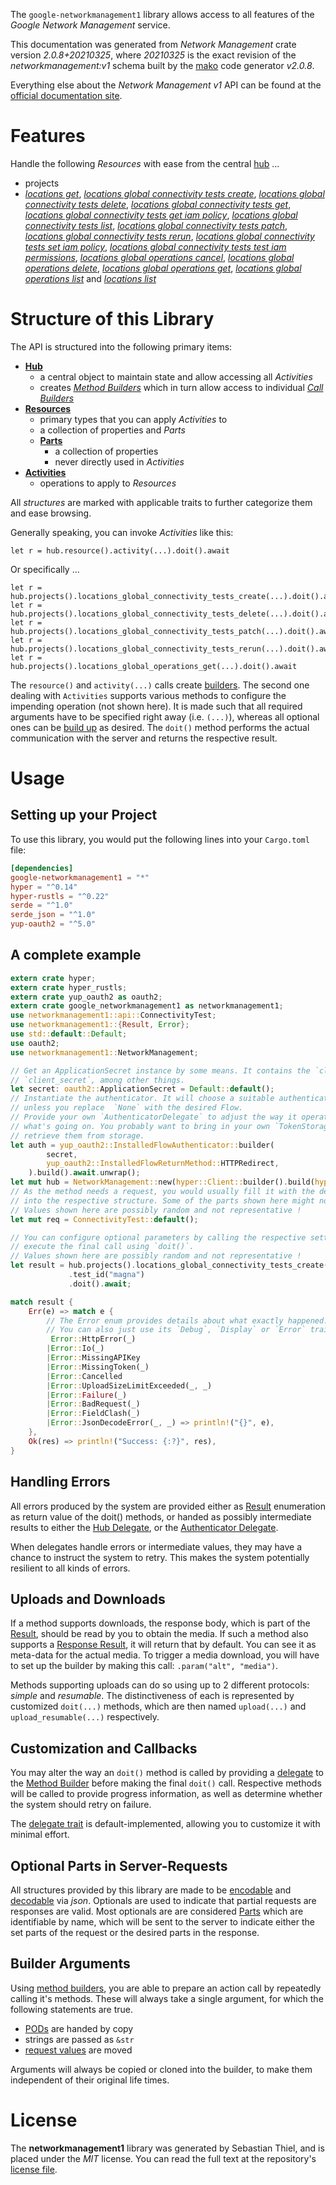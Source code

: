 <!---
DO NOT EDIT !
This file was generated automatically from 'src/mako/api/README.md.mako'
DO NOT EDIT !
-->
The `google-networkmanagement1` library allows access to all features of the *Google Network Management* service.

This documentation was generated from *Network Management* crate version *2.0.8+20210325*, where *20210325* is the exact revision of the *networkmanagement:v1* schema built by the [mako](http://www.makotemplates.org/) code generator *v2.0.8*.

Everything else about the *Network Management* *v1* API can be found at the
[official documentation site](https://cloud.google.com/).
# Features

Handle the following *Resources* with ease from the central [hub](https://docs.rs/google-networkmanagement1/2.0.8+20210325/google_networkmanagement1/NetworkManagement) ... 

* projects
 * [*locations get*](https://docs.rs/google-networkmanagement1/2.0.8+20210325/google_networkmanagement1/api::ProjectLocationGetCall), [*locations global connectivity tests create*](https://docs.rs/google-networkmanagement1/2.0.8+20210325/google_networkmanagement1/api::ProjectLocationGlobalConnectivityTestCreateCall), [*locations global connectivity tests delete*](https://docs.rs/google-networkmanagement1/2.0.8+20210325/google_networkmanagement1/api::ProjectLocationGlobalConnectivityTestDeleteCall), [*locations global connectivity tests get*](https://docs.rs/google-networkmanagement1/2.0.8+20210325/google_networkmanagement1/api::ProjectLocationGlobalConnectivityTestGetCall), [*locations global connectivity tests get iam policy*](https://docs.rs/google-networkmanagement1/2.0.8+20210325/google_networkmanagement1/api::ProjectLocationGlobalConnectivityTestGetIamPolicyCall), [*locations global connectivity tests list*](https://docs.rs/google-networkmanagement1/2.0.8+20210325/google_networkmanagement1/api::ProjectLocationGlobalConnectivityTestListCall), [*locations global connectivity tests patch*](https://docs.rs/google-networkmanagement1/2.0.8+20210325/google_networkmanagement1/api::ProjectLocationGlobalConnectivityTestPatchCall), [*locations global connectivity tests rerun*](https://docs.rs/google-networkmanagement1/2.0.8+20210325/google_networkmanagement1/api::ProjectLocationGlobalConnectivityTestRerunCall), [*locations global connectivity tests set iam policy*](https://docs.rs/google-networkmanagement1/2.0.8+20210325/google_networkmanagement1/api::ProjectLocationGlobalConnectivityTestSetIamPolicyCall), [*locations global connectivity tests test iam permissions*](https://docs.rs/google-networkmanagement1/2.0.8+20210325/google_networkmanagement1/api::ProjectLocationGlobalConnectivityTestTestIamPermissionCall), [*locations global operations cancel*](https://docs.rs/google-networkmanagement1/2.0.8+20210325/google_networkmanagement1/api::ProjectLocationGlobalOperationCancelCall), [*locations global operations delete*](https://docs.rs/google-networkmanagement1/2.0.8+20210325/google_networkmanagement1/api::ProjectLocationGlobalOperationDeleteCall), [*locations global operations get*](https://docs.rs/google-networkmanagement1/2.0.8+20210325/google_networkmanagement1/api::ProjectLocationGlobalOperationGetCall), [*locations global operations list*](https://docs.rs/google-networkmanagement1/2.0.8+20210325/google_networkmanagement1/api::ProjectLocationGlobalOperationListCall) and [*locations list*](https://docs.rs/google-networkmanagement1/2.0.8+20210325/google_networkmanagement1/api::ProjectLocationListCall)




# Structure of this Library

The API is structured into the following primary items:

* **[Hub](https://docs.rs/google-networkmanagement1/2.0.8+20210325/google_networkmanagement1/NetworkManagement)**
    * a central object to maintain state and allow accessing all *Activities*
    * creates [*Method Builders*](https://docs.rs/google-networkmanagement1/2.0.8+20210325/google_networkmanagement1/client::MethodsBuilder) which in turn
      allow access to individual [*Call Builders*](https://docs.rs/google-networkmanagement1/2.0.8+20210325/google_networkmanagement1/client::CallBuilder)
* **[Resources](https://docs.rs/google-networkmanagement1/2.0.8+20210325/google_networkmanagement1/client::Resource)**
    * primary types that you can apply *Activities* to
    * a collection of properties and *Parts*
    * **[Parts](https://docs.rs/google-networkmanagement1/2.0.8+20210325/google_networkmanagement1/client::Part)**
        * a collection of properties
        * never directly used in *Activities*
* **[Activities](https://docs.rs/google-networkmanagement1/2.0.8+20210325/google_networkmanagement1/client::CallBuilder)**
    * operations to apply to *Resources*

All *structures* are marked with applicable traits to further categorize them and ease browsing.

Generally speaking, you can invoke *Activities* like this:

```Rust,ignore
let r = hub.resource().activity(...).doit().await
```

Or specifically ...

```ignore
let r = hub.projects().locations_global_connectivity_tests_create(...).doit().await
let r = hub.projects().locations_global_connectivity_tests_delete(...).doit().await
let r = hub.projects().locations_global_connectivity_tests_patch(...).doit().await
let r = hub.projects().locations_global_connectivity_tests_rerun(...).doit().await
let r = hub.projects().locations_global_operations_get(...).doit().await
```

The `resource()` and `activity(...)` calls create [builders][builder-pattern]. The second one dealing with `Activities` 
supports various methods to configure the impending operation (not shown here). It is made such that all required arguments have to be 
specified right away (i.e. `(...)`), whereas all optional ones can be [build up][builder-pattern] as desired.
The `doit()` method performs the actual communication with the server and returns the respective result.

# Usage

## Setting up your Project

To use this library, you would put the following lines into your `Cargo.toml` file:

```toml
[dependencies]
google-networkmanagement1 = "*"
hyper = "^0.14"
hyper-rustls = "^0.22"
serde = "^1.0"
serde_json = "^1.0"
yup-oauth2 = "^5.0"
```

## A complete example

```Rust
extern crate hyper;
extern crate hyper_rustls;
extern crate yup_oauth2 as oauth2;
extern crate google_networkmanagement1 as networkmanagement1;
use networkmanagement1::api::ConnectivityTest;
use networkmanagement1::{Result, Error};
use std::default::Default;
use oauth2;
use networkmanagement1::NetworkManagement;

// Get an ApplicationSecret instance by some means. It contains the `client_id` and 
// `client_secret`, among other things.
let secret: oauth2::ApplicationSecret = Default::default();
// Instantiate the authenticator. It will choose a suitable authentication flow for you, 
// unless you replace  `None` with the desired Flow.
// Provide your own `AuthenticatorDelegate` to adjust the way it operates and get feedback about 
// what's going on. You probably want to bring in your own `TokenStorage` to persist tokens and
// retrieve them from storage.
let auth = yup_oauth2::InstalledFlowAuthenticator::builder(
        secret,
        yup_oauth2::InstalledFlowReturnMethod::HTTPRedirect,
    ).build().await.unwrap();
let mut hub = NetworkManagement::new(hyper::Client::builder().build(hyper_rustls::HttpsConnector::with_native_roots()), auth);
// As the method needs a request, you would usually fill it with the desired information
// into the respective structure. Some of the parts shown here might not be applicable !
// Values shown here are possibly random and not representative !
let mut req = ConnectivityTest::default();

// You can configure optional parameters by calling the respective setters at will, and
// execute the final call using `doit()`.
// Values shown here are possibly random and not representative !
let result = hub.projects().locations_global_connectivity_tests_create(req, "parent")
             .test_id("magna")
             .doit().await;

match result {
    Err(e) => match e {
        // The Error enum provides details about what exactly happened.
        // You can also just use its `Debug`, `Display` or `Error` traits
         Error::HttpError(_)
        |Error::Io(_)
        |Error::MissingAPIKey
        |Error::MissingToken(_)
        |Error::Cancelled
        |Error::UploadSizeLimitExceeded(_, _)
        |Error::Failure(_)
        |Error::BadRequest(_)
        |Error::FieldClash(_)
        |Error::JsonDecodeError(_, _) => println!("{}", e),
    },
    Ok(res) => println!("Success: {:?}", res),
}

```
## Handling Errors

All errors produced by the system are provided either as [Result](https://docs.rs/google-networkmanagement1/2.0.8+20210325/google_networkmanagement1/client::Result) enumeration as return value of
the doit() methods, or handed as possibly intermediate results to either the 
[Hub Delegate](https://docs.rs/google-networkmanagement1/2.0.8+20210325/google_networkmanagement1/client::Delegate), or the [Authenticator Delegate](https://docs.rs/yup-oauth2/*/yup_oauth2/trait.AuthenticatorDelegate.html).

When delegates handle errors or intermediate values, they may have a chance to instruct the system to retry. This 
makes the system potentially resilient to all kinds of errors.

## Uploads and Downloads
If a method supports downloads, the response body, which is part of the [Result](https://docs.rs/google-networkmanagement1/2.0.8+20210325/google_networkmanagement1/client::Result), should be
read by you to obtain the media.
If such a method also supports a [Response Result](https://docs.rs/google-networkmanagement1/2.0.8+20210325/google_networkmanagement1/client::ResponseResult), it will return that by default.
You can see it as meta-data for the actual media. To trigger a media download, you will have to set up the builder by making
this call: `.param("alt", "media")`.

Methods supporting uploads can do so using up to 2 different protocols: 
*simple* and *resumable*. The distinctiveness of each is represented by customized 
`doit(...)` methods, which are then named `upload(...)` and `upload_resumable(...)` respectively.

## Customization and Callbacks

You may alter the way an `doit()` method is called by providing a [delegate](https://docs.rs/google-networkmanagement1/2.0.8+20210325/google_networkmanagement1/client::Delegate) to the 
[Method Builder](https://docs.rs/google-networkmanagement1/2.0.8+20210325/google_networkmanagement1/client::CallBuilder) before making the final `doit()` call. 
Respective methods will be called to provide progress information, as well as determine whether the system should 
retry on failure.

The [delegate trait](https://docs.rs/google-networkmanagement1/2.0.8+20210325/google_networkmanagement1/client::Delegate) is default-implemented, allowing you to customize it with minimal effort.

## Optional Parts in Server-Requests

All structures provided by this library are made to be [encodable](https://docs.rs/google-networkmanagement1/2.0.8+20210325/google_networkmanagement1/client::RequestValue) and 
[decodable](https://docs.rs/google-networkmanagement1/2.0.8+20210325/google_networkmanagement1/client::ResponseResult) via *json*. Optionals are used to indicate that partial requests are responses 
are valid.
Most optionals are are considered [Parts](https://docs.rs/google-networkmanagement1/2.0.8+20210325/google_networkmanagement1/client::Part) which are identifiable by name, which will be sent to 
the server to indicate either the set parts of the request or the desired parts in the response.

## Builder Arguments

Using [method builders](https://docs.rs/google-networkmanagement1/2.0.8+20210325/google_networkmanagement1/client::CallBuilder), you are able to prepare an action call by repeatedly calling it's methods.
These will always take a single argument, for which the following statements are true.

* [PODs][wiki-pod] are handed by copy
* strings are passed as `&str`
* [request values](https://docs.rs/google-networkmanagement1/2.0.8+20210325/google_networkmanagement1/client::RequestValue) are moved

Arguments will always be copied or cloned into the builder, to make them independent of their original life times.

[wiki-pod]: http://en.wikipedia.org/wiki/Plain_old_data_structure
[builder-pattern]: http://en.wikipedia.org/wiki/Builder_pattern
[google-go-api]: https://github.com/google/google-api-go-client

# License
The **networkmanagement1** library was generated by Sebastian Thiel, and is placed 
under the *MIT* license.
You can read the full text at the repository's [license file][repo-license].

[repo-license]: https://github.com/Byron/google-apis-rsblob/main/LICENSE.md
